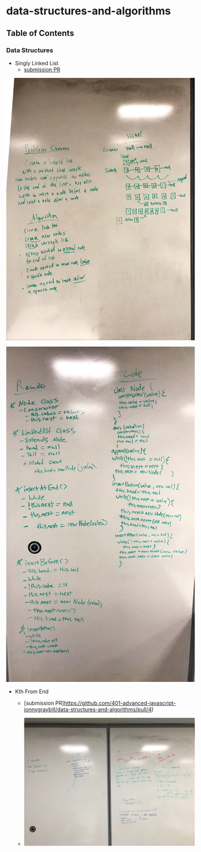 # data-structures-and-algorithms

## Table of Contents

### Data Structures

* Singly Linked List
  * [submission PR](https://github.com/401-advanced-javascript-jonnygraybill/data-structures-and-algorithms/pull/1) 

![alt text](https://github.com/401-advanced-javascript-jonnygraybill/data-structures-and-algorithms/blob/master/assets/code%20challenge%206%20-%201.jpg)

![alt text](https://github.com/401-advanced-javascript-jonnygraybill/data-structures-and-algorithms/blob/master/assets/code%20challenge%206%20-%202%20.jpg)


* Kth From End

  * [submission PR]https://github.com/401-advanced-javascript-jonnygraybill/data-structures-and-algorithms/pull/4)
  
  * ![alt text](https://github.com/401-advanced-javascript-jonnygraybill/data-structures-and-algorithms/blob/master/assets/kth-from-end.jpg)
 
